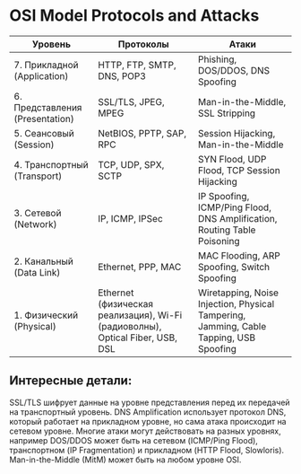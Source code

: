 # OSI Model Protocols and Attacks

| Уровень | Протоколы | Атаки |
|---------|-----------|-------|
| 7. Прикладной (Application) | HTTP, FTP, SMTP, DNS, POP3 | Phishing, DOS/DDOS, DNS Spoofing |
| 6. Представления (Presentation) | SSL/TLS, JPEG, MPEG | Man-in-the-Middle, SSL Stripping |
| 5. Сеансовый (Session) | NetBIOS, PPTP, SAP, RPC | Session Hijacking, Man-in-the-Middle |
| 4. Транспортный (Transport) | TCP, UDP, SPX, SCTP | SYN Flood, UDP Flood, TCP Session Hijacking |
| 3. Сетевой (Network) | IP, ICMP, IPSec | IP Spoofing, ICMP/Ping Flood, DNS Amplification, Routing Table Poisoning |
| 2. Канальный (Data Link) | Ethernet, PPP, MAC | MAC Flooding, ARP Spoofing, Switch Spoofing |
| 1. Физический (Physical) | Ethernet (физическая реализация), Wi-Fi (радиоволны), Optical Fiber, USB, DSL | Wiretapping, Noise Injection, Physical Tampering, Jamming, Cable Tapping, USB Spoofing |

## Интересные детали:
SSL/TLS шифрует данные на уровне представления перед их передачей на транспортный уровень.
DNS Amplification использует протокол DNS, который работает на прикладном уровне, но сама атака происходит на сетевом уровне.
Многие атаки могут действовать на разных уровнях, например DOS/DDOS может быть на сетевом (ICMP/Ping Flood), транспортном (IP Fragmentation) и прикладном (HTTP Flood, Slowloris).
Man-in-the-Middle (MitM) может быть на любом уровне OSI.

